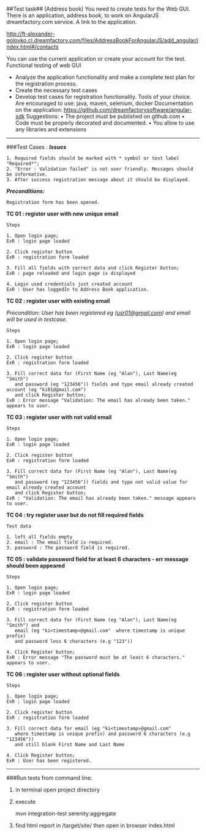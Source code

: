 ##Test task##
(Address book)
You need to create tests for the Web GUI. There is an application, address
book, to work on AngularJS dreamfactory.com service. A link to the application.

http://ft-alexander-golovko.cl.dreamfactory.com/files/AddressBookForAngularJS/add_angular/index.html#/contacts

You can use the current application or create your account for the test.
Functional testing of web GUI
- Analyze the application functionality and make a complete test plan for the
registration process.
- Create the necessary test cases
- Develop test cases for registration functionality.
Tools of your choice.
Are encouraged to use: java, maven, selenium, docker
Documentation on the application:
https://github.com/dreamfactorysoftware/angular-sdk
Suggestions:
• The project must be published on github.com
• Code must be properly decorated and documented.
• You allow to use any libraries and extensions

---

###Test Cases :
_**Issues**_

    1. Required fields should be marked with * symbol or text label "Required*";
    2. "Error : Validation failed" is not user friendly. Messages should be informative.
    3. After success registration message about it should be displayed.

**_Preconditions:_**

    Registration form has been opened.

**TC 01 : register user with new unique email**

    Steps

    1. Open login page;
    ExR : login page loaded

    2. Click register button
    ExR : registration form loaded

    3. Fill all fields with correct data and click Register button;
    ExR : page reloaded and login page is displayed

    4. Login used credentials just created account
    ExR : User has loggedIn to Address Book application.

**TC 02 : register user with existing email**

   _Precondition:_
_User has been registered eg (usr01@gmail.com) and email will be used in testcase._

    Steps

    1. Open login page;
    ExR : login page loaded

    2. Click register button
    ExR : registration form loaded

    3. Fill correct data for (First Name (eg "Alan"), Last Name(eg "Smith")
       and password (eg "123456")) fields and type email already created account (eg "ki01@gmail.com")
       and click Register button;
    ExR : Error message "Validation: The email has already been taken." appears to user.

**TC 03 : register user with not valid email**

    Steps

    1. Open login page;
    ExR : login page loaded

    2. Click register button
    ExR : registration form loaded

    3. Fill correct data for (First Name (eg "Alan"), Last Name(eg "Smith")
       and password (eg "123456")) fields and type not valid value for email already created account
       and click Register button;
    ExR : "Validation: The email has already been taken." message appears to user.

**TC 04 : try register user but do not fill required fields**

    Test data

    1. left all fields empty
    2. email : The email field is required.
    3. password : The password field is required.

**TC 05 : validate password field for at least 6 characters - err message should been appeared**

    Steps

    1. Open login page;
    ExR : login page loaded

    2. Click register button
    ExR : registration form loaded

    3. Fill correct data for (First Name (eg "Alan"), Last Name(eg "Smith") and
       email (eg "ki<timestamp>@gmail.com"  where timestamp is unique prefix)
       and password less 6 characters (e.g "123"))

    4. Click Register button;
    ExR : Error message "The password must be at least 6 characters." appears to user.

**TC 06 : register user without optional fields**

    Steps

    1. Open login page;
    ExR : login page loaded

    2. Click register button
    ExR : registration form loaded

    3. Fill correct data for email (eg "ki<timestamp>@gmail.com"
       where timestamp is unique prefix) and password 6 characters (e.g "123456"))
       and still blank First Name and Last Name

    4. Click Register button;
    ExR : User has been registered.

---

###Run tests from command line:

1) in terminal open project directory

2) execute

    mvn integration-test serenity:aggregate

3) find html report in /target/site/ then open in browser index.html